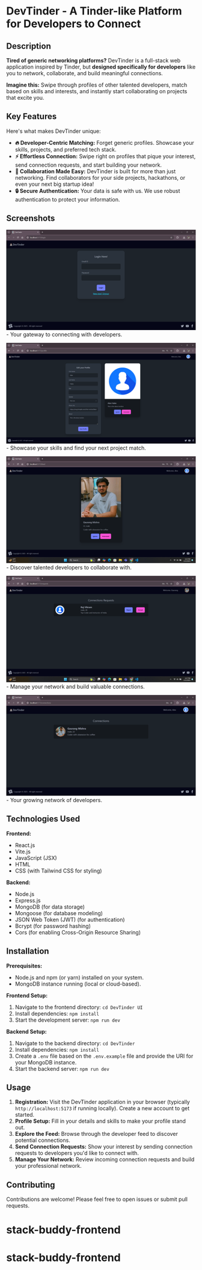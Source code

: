 # DevTinder - A Tinder-like Platform for Developers to Connect

## Description

**Tired of generic networking platforms?** DevTinder is a full-stack web application inspired by Tinder, but **designed specifically for developers** like you to network, collaborate, and build meaningful connections.

**Imagine this:** Swipe through profiles of other talented developers, match based on skills and interests, and instantly start collaborating on projects that excite you.

## Key Features

Here's what makes DevTinder unique:

- **🔥 Developer-Centric Matching:** Forget generic profiles. Showcase your skills, projects, and preferred tech stack.
- **⚡️ Effortless Connection:** Swipe right on profiles that pique your interest, send connection requests, and start building your network.
- **🤝 Collaboration Made Easy:** DevTinder is built for more than just networking. Find collaborators for your side projects, hackathons, or even your next big startup idea!
- **🔒 Secure Authentication:** Your data is safe with us. We use robust authentication to protect your information.

## Screenshots

![DevTinder Login](./public/login%20page.png) - Your gateway to connecting with developers.

![Developer Profile](./public/profile%20page.png) - Showcase your skills and find your next project match.

![DevTinder Feed](./public/feed%20page.png) - Discover talented developers to collaborate with.

![Connection Requests](./public/request%20page.png) - Manage your network and build valuable connections.

![Your Connections](./public/connection%20page.png) - Your growing network of developers.

## Technologies Used

**Frontend:**

- React.js
- Vite.js
- JavaScript (JSX)
- HTML
- CSS (with Tailwind CSS for styling)

**Backend:**

- Node.js
- Express.js
- MongoDB (for data storage)
- Mongoose (for database modeling)
- JSON Web Token (JWT) (for authentication)
- Bcrypt (for password hashing)
- Cors (for enabling Cross-Origin Resource Sharing)

## Installation

**Prerequisites:**

- Node.js and npm (or yarn) installed on your system.
- MongoDB instance running (local or cloud-based).

**Frontend Setup:**

1. Navigate to the frontend directory: `cd DevTinder UI`
2. Install dependencies: `npm install`
3. Start the development server: `npm run dev`

**Backend Setup:**

1. Navigate to the backend directory: `cd DevTinder`
2. Install dependencies: `npm install`
3. Create a `.env` file based on the `.env.example` file and provide the URI for your MongoDB instance.
4. Start the backend server: `npm run dev`

## Usage

1.  **Registration:** Visit the DevTinder application in your browser (typically `http://localhost:5173` if running locally). Create a new account to get started.
2.  **Profile Setup:** Fill in your details and skills to make your profile stand out.
3.  **Explore the Feed:** Browse through the developer feed to discover potential connections.
4.  **Send Connection Requests:** Show your interest by sending connection requests to developers you'd like to connect with.
5.  **Manage Your Network:** Review incoming connection requests and build your professional network.

## Contributing

Contributions are welcome! Please feel free to open issues or submit pull requests.
# stack-buddy-frontend
# stack-buddy-frontend
